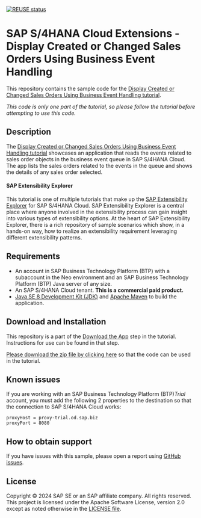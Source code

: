 [![REUSE status](https://api.reuse.software/badge/github.com/SAP-samples/s4hana-ext-business-event-pull)](https://api.reuse.software/info/github.com/SAP-samples/s4hana-ext-business-event-pull)


# SAP S/4HANA Cloud Extensions - Display Created or Changed Sales Orders Using Business Event Handling
This repository contains the sample code for the [Display Created or Changed Sales Orders Using Business Event Handling tutorial](http://tiny.cc/s4-business-event-pull).

*This code is only one part of the tutorial, so please follow the tutorial before attempting to use this code.*

## Description

The [Display Created or Changed Sales Orders Using Business Event Handling tutorial](http://tiny.cc/s4-business-event-pull) showcases an application that reads the events related to sales order objects in the business event queue in SAP S/4HANA Cloud. The app lists the sales orders related to the events in the queue and shows the details of any sales order selected.

#### SAP Extensibility Explorer

This tutorial is one of multiple tutorials that make up the [SAP Extensibility Explorer](https://sap.com/extends4) for SAP S/4HANA Cloud.
SAP Extensibility Explorer is a central place where anyone involved in the extensibility process can gain insight into various types of extensibility options. At the heart of SAP Extensibility Explorer, there is a rich repository of sample scenarios which show, in a hands-on way, how to realize an extensibility requirement leveraging different extensibility patterns.


Requirements
-------------
- An account in SAP Business Technology Platform (BTP) with a subaccount in the Neo environment and an SAP Business Technology Platform (BTP) Java server of any size.
- An SAP S/4HANA Cloud tenant. **This is a commercial paid product.**
- [Java SE 8 Development Kit (JDK)](https://www.oracle.com/technetwork/java/javase/downloads/index.html) and [Apache Maven](http://maven.apache.org/download.cgi) to build the application.

Download and Installation
-------------
This repository is a part of the [Download the App](https://help.sap.com/viewer/1f6856bc0f3740ab877da49563de2e63/SHIP/en-US/f319d91e3686458f9357271dff1dd03c.html) step in the tutorial. Instructions for use can be found in that step.

[Please download the zip file by clicking here](https://github.com/SAP/s4hana-ext-business-event-pull/archive/master.zip) so that the code can be used in the tutorial.


Known issues
---------------------
If you are working with an SAP Business Technology Platform (BTP)_Trial_ account, you must add the following 2 properties to the destination so that the connection to SAP S/4HANA Cloud works:
```
proxyHost = proxy-trial.od.sap.biz
proxyPort = 8080
```

How to obtain support
---------------------
If you have issues with this sample, please open a report using [GitHub issues](https://github.com/SAP/s4hana-ext-business-event-pull/issues).

License
-------
Copyright © 2024 SAP SE or an SAP affiliate company. All rights reserved.
This project is licensed under the Apache Software License, version 2.0 except as noted otherwise in the [LICENSE file](LICENSES/Apache-2.0.txt).
